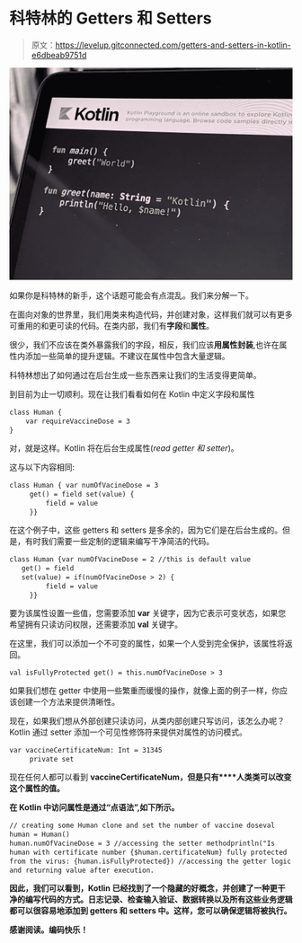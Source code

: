 # 科特林的 Getters 和 Setters

> 原文：<https://levelup.gitconnected.com/getters-and-setters-in-kotlin-e6dbeab9751d>

![](img/82e1edefb128207b3fe02db4b18ca31e.png)

如果你是科特林的新手，这个话题可能会有点混乱。我们来分解一下。

在面向对象的世界里，我们用类来构造代码，并创建对象，这样我们就可以有更多可重用的和更可读的代码。在类内部，我们有**字段**和**属性**。

很少，我们不应该在类外暴露我们的字段，相反，我们应该**用属性封装**,也许在属性内添加一些简单的提升逻辑。不建议在属性中包含大量逻辑。

科特林想出了如何通过在后台生成一些东西来让我们的生活变得更简单。

到目前为止一切顺利。现在让我们看看如何在 Kotlin 中定义字段和属性

```
class Human {
    var requireVaccineDose = 3
}
```

对，就是这样。Kotlin 将在后台生成属性(*read getter 和 setter*)。

这与以下内容相同:

```
class Human { var numOfVacineDose = 3
     get() = field set(value) { 
         field = value
     }}
```

在这个例子中，这些 getters 和 setters 是多余的，因为它们是在后台生成的。但是，有时我们需要一些定制的逻辑来编写干净简洁的代码。

```
class Human {var numOfVacineDose = 2 //this is default value  
   get() = field
   set(value) = if(numOfVacineDose > 2) {
         field = value
     }}
```

要为该属性设置一些值，您需要添加 **var** 关键字，因为它表示可变状态，如果您希望拥有只读访问权限，还需要添加 **val** 关键字。

在这里，我们可以添加一个不可变的属性，如果一个人受到完全保护，该属性将返回。

```
val isFullyProtected get() = this.numOfVacineDose > 3
```

如果我们想在 getter 中使用一些繁重而缓慢的操作，就像上面的例子一样，你应该创建一个方法来提供清晰性。

现在，如果我们想从外部创建只读访问，从类内部创建只写访问，该怎么办呢？Kotlin 通过 setter 添加一个可见性修饰符来提供对属性的访问模式。

```
var vaccineCertificateNum: Int = 31345
     private set
```

现在任何人都可以看到 **vaccineCertificateNum，**但是只有****人类类**可以改变这个属性的值。**

**在 Kotlin 中访问属性是通过“点语法”,如下所示。**

```
// creating some Human clone and set the number of vaccine doseval human = Human()
human.numOfVacineDose = 3 //accessing the setter methodprintln("Is human with certificate number {$human.certificateNum} fully protected from the virus: {human.isFullyProtected}) //accessing the getter logic and returning value after execution.
```

**因此，我们可以看到，Kotlin 已经找到了一个隐藏的好概念，并创建了一种更干净的编写代码的方式。日志记录、检查输入验证、数据转换以及所有这些业务逻辑都可以很容易地添加到 getters 和 setters 中。这样，您可以确保逻辑将被执行。**

**感谢阅读。编码快乐！**